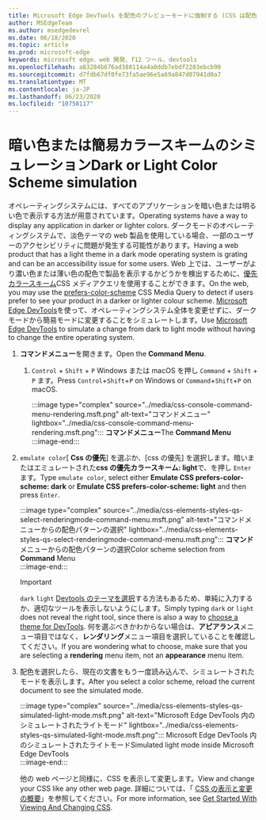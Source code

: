 ```yaml
---
title: Microsoft Edge DevTools を配色のプレビューモードに強制する (CSS は配色パターンを優先)
author: MSEdgeTeam
ms.author: msedgedevrel
ms.date: 06/18/2020
ms.topic: article
ms.prod: microsoft-edge
keywords: microsoft edge、web 開発、f12 ツール、devtools
ms.openlocfilehash: a83284b676ad388114a4a0ddb7ebdf2203ebcb90
ms.sourcegitcommit: d7fdb67df0fe73fa5ae96e5a69a847d07941d0a7
ms.translationtype: MT
ms.contentlocale: ja-JP
ms.lasthandoff: 06/23/2020
ms.locfileid: "10758117"
---
```

# <span data-ttu-id="e9816-103">暗い色または簡易カラースキームのシミュレーション</span><span class="sxs-lookup"><span data-stu-id="e9816-103">Dark or Light Color Scheme simulation</span></span>  

<span data-ttu-id="e9816-104">オペレーティングシステムには、すべてのアプリケーションを暗い色または明るい色で表示する方法が用意されています。</span><span class="sxs-lookup"><span data-stu-id="e9816-104">Operating systems have a way to display any application in darker or lighter colors.</span></span>  <span data-ttu-id="e9816-105">ダークモードのオペレーティングシステムで、淡色テーマの web 製品を使用している場合、一部のユーザーのアクセシビリティに問題が発生する可能性があります。</span><span class="sxs-lookup"><span data-stu-id="e9816-105">Having a web product that has a light theme in a dark mode operating system is grating and can be an accessibility issue for some users.</span></span>  <span data-ttu-id="e9816-106">Web 上では、ユーザーがより濃い色または薄い色の配色で製品を表示するかどうかを検出するために、[優先カラースキーム][MDNPrefersColorScheme]CSS メディアクエリを使用することができます。</span><span class="sxs-lookup"><span data-stu-id="e9816-106">On the web, you may use the [prefers-color-scheme][MDNPrefersColorScheme] CSS Media Query to detect if users prefer to see your product in a darker or lighter colour scheme.</span></span>  <span data-ttu-id="e9816-107">[Microsoft Edge DevTools][DevtoolsGuideChromiumMain]を使って、オペレーティングシステム全体を変更せずに、ダークモードから簡易モードに変更することをシミュレートします。</span><span class="sxs-lookup"><span data-stu-id="e9816-107">Use [Microsoft Edge DevTools][DevtoolsGuideChromiumMain] to simulate a change from dark to light mode without having to change the entire operating system.</span></span>  

1.  <span data-ttu-id="e9816-108">**コマンドメニュー**を開きます。</span><span class="sxs-lookup"><span data-stu-id="e9816-108">Open the **Command Menu**.</span></span>  
    1.  <span data-ttu-id="e9816-109">`Control` + `Shift` + `P` Windows または macOS を押し `Command` + `Shift` + `P` ます。</span><span class="sxs-lookup"><span data-stu-id="e9816-109">Press `Control`+`Shift`+`P`  on Windows or `Command`+`Shift`+`P` on macOS.</span></span>  
        
        :::image type="complex" source="../media/css-console-command-menu-rendering.msft.png" alt-text="コマンドメニュー" lightbox="../media/css-console-command-menu-rendering.msft.png":::
           <span data-ttu-id="e9816-111">**コマンドメニュー**</span><span class="sxs-lookup"><span data-stu-id="e9816-111">The **Command Menu**</span></span>  
        :::image-end:::   
        
1.  <span data-ttu-id="e9816-112">`emulate color`[ **Css の優先**] を選ぶか、[css の優先] を選択します。暗いまたはエミュレートされた**css の優先カラースキーム: light**で、を押し `Enter` ます。</span><span class="sxs-lookup"><span data-stu-id="e9816-112">Type `emulate color`, select either **Emulate CSS prefers-color-scheme: dark** or **Emulate CSS prefers-color-scheme: light**  and then press `Enter`.</span></span>  
    
    :::image type="complex" source="../media/css-elements-styles-qs-select-renderingmode-command-menu.msft.png" alt-text="コマンドメニューからの配色パターンの選択" lightbox="../media/css-elements-styles-qs-select-renderingmode-command-menu.msft.png":::
       <span data-ttu-id="e9816-114">**コマンド**メニューからの配色パターンの選択</span><span class="sxs-lookup"><span data-stu-id="e9816-114">Color scheme selection from **Command** Menu</span></span>  
    :::image-end:::  
    
    > [!IMPORTANT]
    > <span data-ttu-id="e9816-115">`dark` `light` [Devtools のテーマを選択][DevtoolsGuideChromiumCustomizeDarkTheme]する方法もあるため、単純に入力するか、適切なツールを表示しないようにします。</span><span class="sxs-lookup"><span data-stu-id="e9816-115">Simply typing `dark` or `light` does not reveal the right tool, since there is also a way to [choose a theme for DevTools][DevtoolsGuideChromiumCustomizeDarkTheme].</span></span>  <span data-ttu-id="e9816-116">何を選ぶべきかわからない場合は、**アピアランス**メニュー項目ではなく、**レンダリング**メニュー項目を選択していることを確認してください。</span><span class="sxs-lookup"><span data-stu-id="e9816-116">If you are wondering what to choose, make sure that you are selecting a **rendering** menu item, not an **appearance** menu item.</span></span>  

1.  <span data-ttu-id="e9816-117">配色を選択したら、現在の文書をもう一度読み込んで、シミュレートされたモードを表示します。</span><span class="sxs-lookup"><span data-stu-id="e9816-117">After you select a color scheme, reload the current document to see the simulated mode.</span></span>  
    
    :::image type="complex" source="../media/css-elements-styles-qs-simulated-light-mode.msft.png" alt-text="Microsoft Edge DevTools 内のシミュレートされたライトモード" lightbox="../media/css-elements-styles-qs-simulated-light-mode.msft.png":::
       <span data-ttu-id="e9816-119">Microsoft Edge DevTools 内のシミュレートされたライトモード</span><span class="sxs-lookup"><span data-stu-id="e9816-119">Simulated light mode inside Microsoft Edge DevTools</span></span>  
    :::image-end:::  
    
    <span data-ttu-id="e9816-120">他の web ページと同様に、CSS を表示して変更します。</span><span class="sxs-lookup"><span data-stu-id="e9816-120">View and change your CSS like any other web page.</span></span>  <span data-ttu-id="e9816-121">詳細については、「 [CSS の表示と変更の概要][DevtoolsGuideChromiumCssIndex]」を参照してください。</span><span class="sxs-lookup"><span data-stu-id="e9816-121">For more information, see [Get Started With Viewing And Changing CSS][DevtoolsGuideChromiumCssIndex].</span></span>  

<!-- links -->  

[DevtoolsGuideChromiumMain]: ../../devtools-guide-chromium.md "Microsoft Edge (Chromium) 開発者ツール Microsoft |Microsoft ドキュメント"  
[DevtoolsGuideChromiumCustomizeDarkTheme]: ../customize/dark-theme.md "Microsoft Edge DevTools でダークテーマを有効にする |Microsoft ドキュメント"
[DevtoolsGuideChromiumCssIndex]: ../css/index.md "CSS の表示と変更の概要 |Microsoft ドキュメント"  

[MDNPrefersColorScheme]: https://developer.mozilla.org/docs/Web/CSS/@media/prefers-color-scheme "優先配色-配色 |MDN"  

